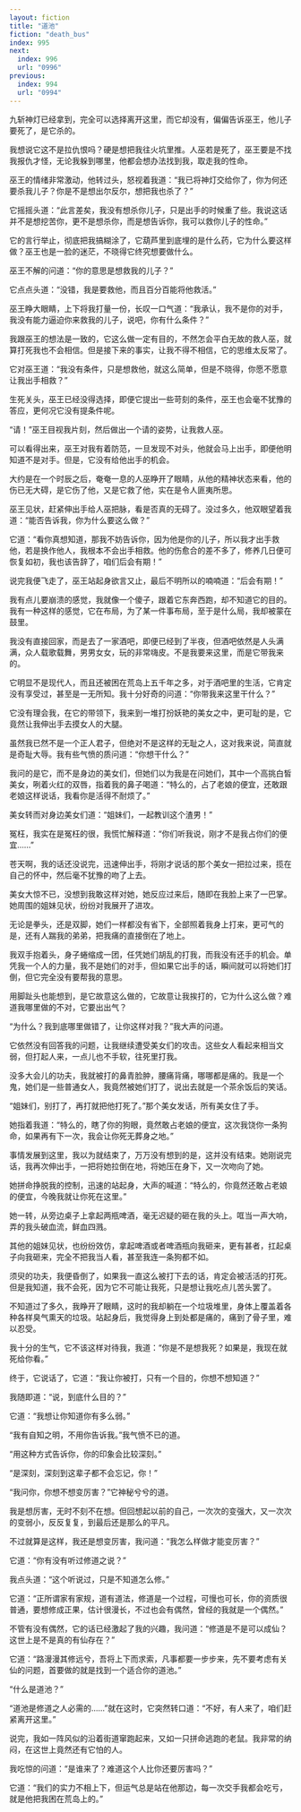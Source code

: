 ```yaml
---
layout: fiction
title: "道池"
fiction: "death_bus"
index: 995
next:
  index: 996
  url: "0996"
previous:
  index: 994
  url: "0994"
---
```

九斩神灯已经拿到，完全可以选择离开这里，而它却没有，偏偏告诉巫王，他儿子要死了，是它杀的。

我想说它这不是拉仇恨吗？硬是想把我往火坑里推。人巫若是死了，巫王要是不找我报仇才怪，无论我躲到哪里，他都会想办法找到我，取走我的性命。

巫王的情绪非常激动，他转过头，怒视着我道：“我已将神灯交给你了，你为何还要杀我儿子？你是不是想出尔反尔，想把我也杀了？”

它摇摇头道：“此言差矣，我没有想杀你儿子，只是出手的时候重了些。我说这话并不是想挖苦你，更不是想杀你，而是想告诉你，我可以救你儿子的性命。”

它的言行举止，彻底把我搞糊涂了，它葫芦里到底埋的是什么药，它为什么要这样做？巫王也是一脸的迷茫，不晓得它终究想要做什么。

巫王不解的问道：“你的意思是想救我的儿子？”

它点点头道：“没错，我是要救他，而且百分百能将他救活。”

巫王睁大眼睛，上下将我打量一份，长叹一口气道：“我承认，我不是你的对手，我没有能力逼迫你来救我的儿子，说吧，你有什么条件？”

我跟巫王的想法是一致的，它这么做一定有目的，不然怎会平白无故的救人巫，就算打死我也不会相信。但是接下来的事实，让我不得不相信，它的思维太反常了。

它对巫王道：“我没有条件，只是想救他，就这么简单，但是不晓得，你愿不愿意让我出手相救？”

生死关头，巫王已经没得选择，即便它提出一些苛刻的条件，巫王也会毫不犹豫的答应，更何况它没有提条件呢。

“请！”巫王目视我片刻，然后做出一个请的姿势，让我救人巫。

可以看得出来，巫王对我有着防范，一旦发现不对头，他就会马上出手，即便他明知道不是对手。但是，它没有给他出手的机会。

大约是在一个时辰之后，奄奄一息的人巫睁开了眼睛，从他的精神状态来看，他的伤已无大碍，是它伤了他，又是它救了他，实在是令人匪夷所思。

巫王见状，赶紧伸出手给人巫把脉，看是否真的无碍了。没过多久，他双眼望着我道：“能否告诉我，你为什么要这么做？”

它道：“看你真想知道，那我不妨告诉你，因为他是你的儿子，所以我才出手救他，若是换作他人，我根本不会出手相救。他的伤愈合的差不多了，修养几日便可恢复如初，我也该告辞了，咱们后会有期！”

说完我便飞走了，巫王站起身欲言又止，最后不明所以的喃喃道：“后会有期！”

我有点儿要崩溃的感觉，我就像一个傻子，跟着它东奔西跑，却不知道它的目的。我有一种这样的感觉，它在布局，为了某一件事布局，至于是什么局，我却被蒙在鼓里。

我没有直接回家，而是去了一家酒吧，即便已经到了半夜，但酒吧依然是人头满满，众人载歌载舞，男男女女，玩的非常嗨皮。不是我要来这里，而是它带我来的。

它明显不是现代人，而且还被困在荒岛上五千年之多，对于酒吧里的生活，它肯定没有享受过，甚至是一无所知。我十分好奇的问道：“你带我来这里干什么？”

它没有理会我，在它的带领下，我来到一堆打扮妖艳的美女之中，更可耻的是，它竟然让我伸出手去摸女人的大腿。

虽然我已然不是一个正人君子，但绝对不是这样的无耻之人，这对我来说，简直就是奇耻大辱。我有些气愤的质问道：“你想干什么？”

我问的是它，而不是身边的美女们，但她们以为我是在问她们，其中一个高挑白皙美女，咧着火红的双唇，指着我的鼻子喝道：“特么的，占了老娘的便宜，还敢跟老娘这样说话，我看你是活得不耐烦了。”

美女转而对身边美女们道：“姐妹们，一起教训这个渣男！”

冤枉，我实在是冤枉的很，我慌忙解释道：“你们听我说，刚才不是我占你们的便宜……”

苍天啊，我的话还没说完，迅速伸出手，将刚才说话的那个美女一把拉过来，揽在自己的怀中，然后毫不犹豫的吻了上去。

美女大惊不已，没想到我敢这样对她，她反应过来后，随即在我脸上来了一巴掌。她周围的姐妹见状，纷纷对我展开了进攻。

无论是拳头，还是双脚，她们一样都没有省下，全部照着我身上打来，更可气的是，还有人踹我的弟弟，把我痛的直接倒在了地上。

我双手抱着头，身子蜷缩成一团，任凭她们胡乱的打我，而我没有还手的机会。单凭我一个人的力量，我不是她们的对手，但如果它出手的话，瞬间就可以将她们打倒，但它完全没有要帮我的意思。

用脚趾头也能想到，是它故意这么做的，它故意让我挨打的，它为什么这么做？难道我哪里做的不对，它要出出气？

“为什么？我到底哪里做错了，让你这样对我？”我大声的问道。

它依然没有回答我的问题，让我继续遭受美女们的攻击。这些女人看起来相当文弱，但打起人来，一点儿也不手软，往死里打我。

没多大会儿的功夫，我就被打的鼻青脸肿，腰痛背痛，哪哪都是痛的。我是一个鬼，她们是一些普通女人，我竟然被她们打了，说出去就是一个茶余饭后的笑话。

“姐妹们，别打了，再打就把他打死了。”那个美女发话，所有美女住了手。

她指着我道：“特么的，瞎了你的狗眼，竟然敢占老娘的便宜，这次我饶你一条狗命，如果再有下一次，我会让你死无葬身之地。”

事情发展到这里，我以为就结束了，万万没有想到的是，这并没有结束。她刚说完话，我再次伸出手，一把将她拉倒在地，将她压在身下，又一次吻向了她。

她拼命挣脱我的控制，迅速的站起身，大声的喊道：“特么的，你竟然还敢占老娘的便宜，今晚我就让你死在这里。”

她一转，从旁边桌子上拿起两瓶啤酒，毫无迟疑的砸在我的头上。哐当一声大响，弄的我头破血流，鲜血四溅。

其他的姐妹见状，也纷纷效仿，拿起啤酒或者啤酒瓶向我砸来，更有甚者，扛起桌子向我砸来，完全不把我当人看，甚至我连一条狗都不如。

须臾的功夫，我便昏倒了，如果我一直这么被打下去的话，肯定会被活活的打死。但是我知道，我不会死，因为它不可能让我死，只是想让我吃点儿苦头罢了。

不知道过了多久，我睁开了眼睛，这时的我却躺在一个垃圾堆里，身体上覆盖着各种各样臭气熏天的垃圾。站起身后，我觉得身上到处都是痛的，痛到了骨子里，难以忍受。

我十分的生气，它不该这样对待我，我道：“你是不是想我死？如果是，我现在就死给你看。”

终于，它说话了，它道：“我让你被打，只有一个目的，你想不想知道？”

我随即道：“说，到底什么目的？”

它道：“我想让你知道你有多么弱。”

“我有自知之明，不用你告诉我。”我气愤不已的道。

“用这种方式告诉你，你的印象会比较深刻。”

“是深刻，深刻到这辈子都不会忘记，你！”

“我问你，你想不想变厉害？”它神秘兮兮的道。

我是想厉害，无时不刻不在想。但回想起以前的自己，一次次的变强大，又一次次的变弱小，反反复复，到最后还是那么的平凡。

不过就算是这样，我还是想变厉害，我问道：“我怎么样做才能变厉害？”

它道：“你有没有听过修道之说？”

我点头道：“这个听说过，只是不知道怎么修。”

它道：“正所谓家有家规，道有道法，修道是一个过程，可慢也可长，你的资质很普通，要想修成正果，估计很漫长，不过也会有偶然，曾经的我就是一个偶然。”

不管有没有偶然，它的话已经激起了我的兴趣，我问道：“修道是不是可以成仙？这世上是不是真的有仙存在？”

它道：“路漫漫其修远兮，吾将上下而求索，凡事都要一步步来，先不要考虑有关仙的问题，首要做的就是找到一个适合你的道池。”

“什么是道池？”

“道池是修道之人必需的……”就在这时，它突然转口道：“不好，有人来了，咱们赶紧离开这里。”

说完，我如一阵风似的沿着街道窜跑起来，又如一只拼命逃跑的老鼠。我非常的纳闷，在这世上竟然还有它怕的人。

我吃惊的问道：“是谁来了？难道这个人比你还要厉害吗？”

它道：“我们的实力不相上下，但运气总是站在他那边，每一次交手我都会吃亏，就是他把我困在荒岛上的。”